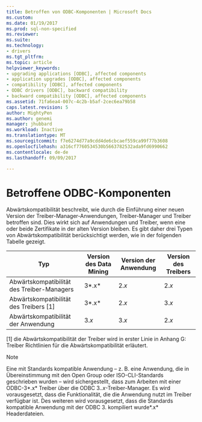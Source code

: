 ```yaml
---
title: Betroffen von ODBC-Komponenten | Microsoft Docs
ms.custom: 
ms.date: 01/19/2017
ms.prod: sql-non-specified
ms.reviewer: 
ms.suite: 
ms.technology:
- drivers
ms.tgt_pltfrm: 
ms.topic: article
helpviewer_keywords:
- upgrading applications [ODBC], affected components
- application upgrades [ODBC], affected components
- compatibility [ODBC], affected components
- ODBC drivers [ODBC], backward compatibility
- backward compatibility [ODBC], affected components
ms.assetid: 71fa6ea4-007c-4c2b-b5af-2cec6ea79b58
caps.latest.revision: 5
author: MightyPen
ms.author: genemi
manager: jhubbard
ms.workload: Inactive
ms.translationtype: MT
ms.sourcegitcommit: f7e6274d77a9cdd4de6cbcaef559ca99f77b3608
ms.openlocfilehash: a316cf7760534530b5663782532ada9fd6990662
ms.contentlocale: de-de
ms.lasthandoff: 09/09/2017

---
```

# <a name="affected-odbc-components"></a>Betroffene ODBC-Komponenten
Abwärtskompatibilität beschreibt, wie durch die Einführung einer neuen Version der Treiber-Manager-Anwendungen, Treiber-Manager und Treiber betroffen sind. Dies wirkt sich auf Anwendungen und Treiber, wenn eine oder beide Zertifikate in der alten Version bleiben. Es gibt daher drei Typen von Abwärtskompatibilität berücksichtigt werden, wie in der folgenden Tabelle gezeigt.  
  
|Typ|Version des Data Mining|Version der Anwendung|Version des Treibers|  
|----------|-------------------|----------------------------|-----------------------|  
|Abwärtskompatibilität des Treiber-Managers|3*.x*|2.*x*|2.*x*|  
|Abwärtskompatibilität des Treibers [1]|3*.x*|2.*x*|3.*x*|  
|Abwärtskompatibilität der Anwendung|3.*x*|3.*x*|2.*x*|  
  
 [1] die Abwärtskompatibilität der Treiber wird in erster Linie in Anhang G: Treiber Richtlinien für die Abwärtskompatibilität erläutert.  
  
> [!NOTE]  
>  Eine mit Standards kompatible Anwendung – z. B. eine Anwendung, die in Übereinstimmung mit den Open Group oder ISO-CLI-Standards geschrieben wurden – wird sichergestellt, dass zum Arbeiten mit einer ODBC-3*.x* Treiber über die ODBC 3.*.x*-Treiber-Manager. Es wird vorausgesetzt, dass die Funktionalität, die die Anwendung nutzt im Treiber verfügbar ist. Des weiteren wird vorausgesetzt, dass die Standards kompatible Anwendung mit der ODBC 3. kompiliert wurde*.x* Headerdateien.

